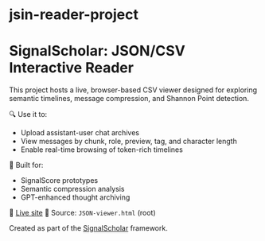 # jsin-reader-project

# SignalScholar: JSON/CSV Interactive Reader

This project hosts a live, browser-based CSV viewer designed for exploring semantic timelines, message compression, and Shannon Point detection.

🔍 Use it to:
- Upload assistant-user chat archives
- View messages by chunk, role, preview, tag, and character length
- Enable real-time browsing of token-rich timelines

🧠 Built for:
- SignalScore prototypes
- Semantic compression analysis
- GPT-enhanced thought archiving

🔗 [Live site](https://bretkerr.github.io/jsin-reader-project/)
📁 Source: `JSON-viewer.html` (root)

Created as part of the [SignalScholar](https://github.com/bretkerr) framework.
